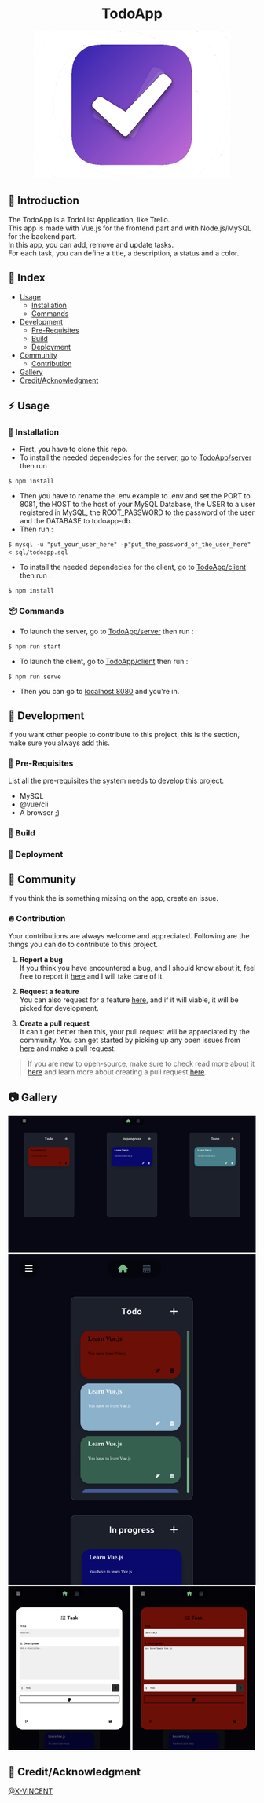 <h1 align="center">TodoApp</h1>

<div align="center">
  <img src="https://github.com/X-VINCENT/WebPool/blob/main/TodoApp/assets/icon.png" width="400px" alt="icon">
</div>

## :beginner: Introduction
The TodoApp is a TodoList Application, like Trello.<br />
This app is made with Vue.js for the frontend part and with Node.js/MySQL for the backend part.<br />
In this app, you can add, remove and update tasks.<br />
For each task, you can define a title, a description, a status and a color.

## :ledger: Index

- [Usage](#zap-usage)
  - [Installation](#electric_plug-installation)
  - [Commands](#package-commands)
- [Development](#wrench-development)
  - [Pre-Requisites](#notebook-pre-requisites)
  - [Build](#hammer-build)  
  - [Deployment](#rocket-deployment)  
- [Community](#cherry_blossom-community)
  - [Contribution](#fire-contribution)
- [Gallery](#camera-gallery)
- [Credit/Acknowledgment](#star2-creditacknowledgment)

## :zap: Usage

###  :electric_plug: Installation
- First, you have to clone this repo.<br />
- To install the needed dependecies for the server, go to <a href="https://github.com/X-VINCENT/WebPool/tree/main/TodoApp/server">TodoApp/server</a> then run :
```
$ npm install
```
- Then you have to rename the .env.example to .env and set the PORT to 8081, the HOST to the host of your MySQL Database, the USER to a user registered in MySQL, the ROOT_PASSWORD to the password of the user and the DATABASE to todoapp-db.<br />
- Then run : 
```
$ mysql -u "put_your_user_here" -p"put_the_password_of_the_user_here" < sql/todoapp.sql
```

- To install the needed dependecies for the client, go to <a href="https://github.com/X-VINCENT/WebPool/tree/main/TodoApp/client">TodoApp/client</a> then run :
```
$ npm install
```

###  :package: Commands
- To launch the server, go to <a href="https://github.com/X-VINCENT/WebPool/tree/main/TodoApp/server">TodoApp/server</a> then run :
```
$ npm run start
```
- To launch the client, go to <a href="https://github.com/X-VINCENT/WebPool/tree/main/TodoApp/client">TodoApp/client</a> then run :
```
$ npm run serve
```
- Then you can go to <a href="http://localhost:8080">localhost:8080</a> and you're in.

##  :wrench: Development
If you want other people to contribute to this project, this is the section, make sure you always add this.

### :notebook: Pre-Requisites
List all the pre-requisites the system needs to develop this project.
- MySQL
- @vue/cli
- A browser ;)

###  :hammer: Build

### :rocket: Deployment

## :cherry_blossom: Community
If you think the is something missing on the app, create an issue.

 ###  :fire: Contribution

 Your contributions are always welcome and appreciated. Following are the things you can do to contribute to this project.

 1. **Report a bug** <br>
 If you think you have encountered a bug, and I should know about it, feel free to report it [here]() and I will take care of it.

 2. **Request a feature** <br>
 You can also request for a feature [here](), and if it will viable, it will be picked for development.  

 3. **Create a pull request** <br>
 It can't get better then this, your pull request will be appreciated by the community. You can get started by picking up any open issues from [here]() and make a pull request.

 > If you are new to open-source, make sure to check read more about it [here](https://www.digitalocean.com/community/tutorial_series/an-introduction-to-open-source) and learn more about creating a pull request [here](https://www.digitalocean.com/community/tutorials/how-to-create-a-pull-request-on-github).


##  :camera: Gallery
<div align="center">
  <img src="https://github.com/X-VINCENT/WebPool/blob/main/TodoApp/assets/full_screen.png" alt="icon">
</div>
<div align="center">
  <img src="https://github.com/X-VINCENT/WebPool/blob/main/TodoApp/assets/short.png" alt="icon">
</div>
<div align="left">
  <img src="https://github.com/X-VINCENT/WebPool/blob/main/TodoApp/assets/create_task.png" width="49.5%" alt="icon">
  <img src="https://github.com/X-VINCENT/WebPool/blob/main/TodoApp/assets/edit_task.png" width="49.5%" alt="icon">
</div>

## :star2: Credit/Acknowledgment
<a href="https://github.com/X-VINCENT">@X-VINCENT</a>
